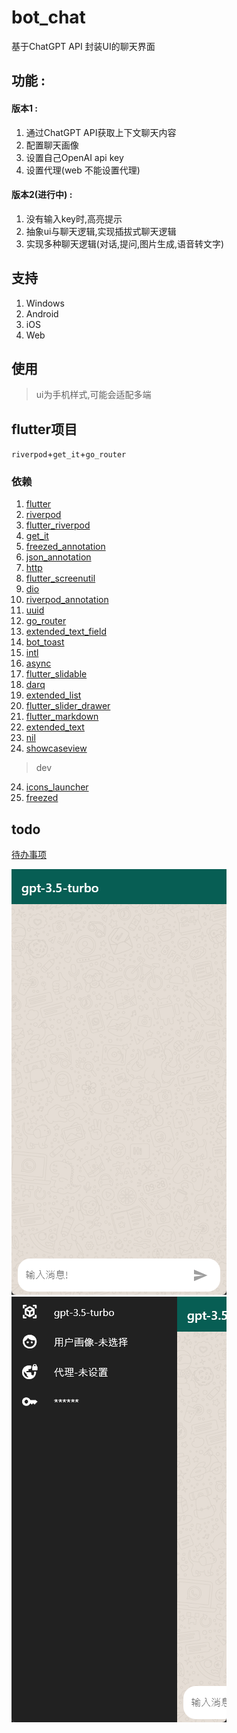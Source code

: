 # bot_chat

基于ChatGPT API 封装UI的聊天界面    

## 功能 :  

  #### 版本1 :  
  
   1. 通过ChatGPT API获取上下文聊天内容
   2. 配置聊天画像
   3. 设置自己OpenAI api key
   4. 设置代理(web 不能设置代理)  

  #### 版本2(进行中) :  

  1. 没有输入key时,高亮提示
  2. 抽象ui与聊天逻辑,实现插拔式聊天逻辑
  3. 实现多种聊天逻辑(对话,提问,图片生成,语音转文字)

## 支持  

1. Windows
2. Android
3. iOS
4. Web  

## 使用
> ui为手机样式,可能会适配多端


## flutter项目

`riverpod`+`get_it`+`go_router`
### 依赖

 1. [flutter](https://flutter.dev/)
 2. [riverpod](https://pub.dev/packages/riverpod)
 3. [flutter_riverpod](https://pub.dev/packages/flutter_riverpod)
 4. [get_it](https://pub.dev/packages/get_it)
 5. [freezed_annotation](https://pub.dev/packages/freezed_annotation)
 6. [json_annotation](https://pub.dev/packages/json_annotation)
 7. [http](https://pub.dev/packages/http)
 8. [flutter_screenutil](https://pub.dev/packages/flutter_screenutil)
 9. [dio](https://pub.dev/packages/dio)
 10. [riverpod_annotation](https://pub.dev/packages/riverpod_annotation)
 11. [uuid](https://pub.dev/packages/uuid)
 12. [go_router](https://pub.dev/packages/go_router)
 13. [extended_text_field](https://pub.dev/packages/extended_text_field)
 14. [bot_toast](https://pub.dev/packages/bot_toast)
 15. [intl](https://pub.dev/packages/intl)
 16. [async](https://pub.dev/packages/async)
 17. [flutter_slidable](https://pub.dev/packages/flutter_slidable)
 18. [darq](https://pub.dev/packages/darq)
 19. [extended_list](https://pub.dev/packages/extended_list)
 20. [flutter_slider_drawer](https://pub.dev/packages/flutter_slider_drawer)
 21. [flutter_markdown](https://pub.dev/packages/flutter_markdown)
 22. [extended_text](https://pub.dev/packages/extended_text)
 23. [nil](https://pub.dev/packages/nil)  
 24. [showcaseview](https://pub.dev/packages/showcaseview)

>  dev  

 24. [icons_launcher](https://pub.dev/packages/icons_launcher)
 25. [freezed](https://pub.dev/packages/freezed)



## todo 
[待办事项](https://turquoise-birch-d43.notion.site/for-Bot-Chat-2a7a2dc866fb43bd8d7772e7195cc227)

![main](snapshots/main.png) ![setting](snapshots/setting.png)

